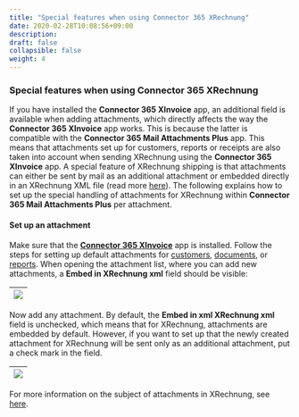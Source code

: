 ```yaml
---
title: "Special features when using Connector 365 XRechnung"
date: 2020-02-28T10:08:56+09:00
description: 
draft: false
collapsible: false
weight: 4
---
```


### Special features when using Connector 365 XRechnung

If you have installed the **Connector 365 XInvoice** app, an additional field is available when adding attachments,
which directly affects the way the **Connector 365 XInvoice** app works.
This is because the latter is compatible with the **Connector 365 Mail Attachments Plus** app. This means that attachments set up for customers, reports or receipts are also taken into account when sending XRechnung using the **Connector 365 XInvoice** app. A special feature of XRechnung shipping is that attachments can either be sent by mail as an additional attachment or embedded directly in an XRechnung XML file (read more [here](en-us/apps/xrechnung)).
The following explains how to set up the special handling of attachments for XRechnung within **Connector 365 Mail Attachments Plus** per attachment.

#### Set up an attachment

Make sure that the [**Connector 365 XInvoice**](en-us/apps/xrechnung) app is installed.
Follow the steps for setting up default attachments for [customers](en-us/apps/mail-attachments-plus/first-steps/setup/defaults-customer), [documents](en-us/apps/mail-attachments-plus/first-steps/setup/defaults-document), or [reports](en-us/apps/mail-attachments-plus/first-steps/setup/defaults-report).
When opening the attachment list, where you can add new attachments, a **Embed in XRechnung xml** field should be visible:

|![](images/apps/mail-attachments-plus/us/xr_do_not_embed.png)|
|-|

Now add any attachment. By default, the **Embed in xml XRechnung xml** field is unchecked, which means that for XRechnung, attachments are embedded by default.
However, if you want to set up that the newly created attachment for XRechnung will be sent only as an additional attachment, put a check mark in the field.

|![](images/apps/mail-attachments-plus/us/xr_set_do_not_embed.png)|
|-|

For more information on the subject of attachments in XRechnung, see [here](en-us/apps/xrechnung/working-with-xrechnung/attachments/).